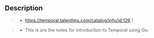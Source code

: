 ## Description

> - https://temporal.talentlms.com/catalog/info/id:126 |

> - This is are the notes for introduction to Temporal using Go.
